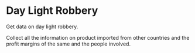# Day Light Robbery

Get data on day light robbery. 

Collect all the information on product imported from other countries and the profit margins of the same and the people involved.

